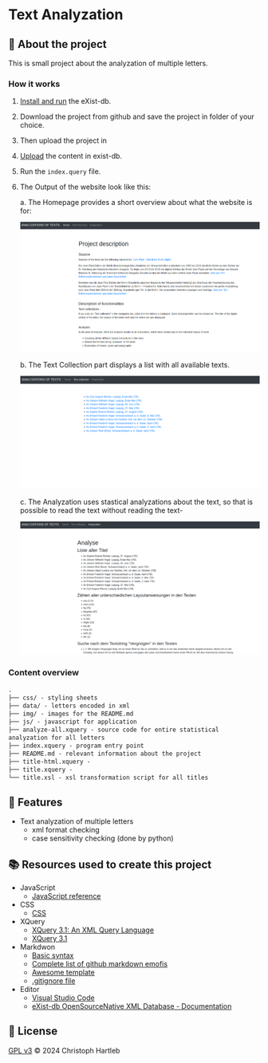 # Text Analyzation

## :newspaper: About the project

This is small project about the analyzation of multiple letters.

### How it works

1. [Install and run](https://exist-db.org/exist/apps/doc/basic-installation) the eXist-db.

2. Download the project from github and save the project in folder of your choice.

3. Then upload the project in 
   
4. [Upload](https://exist-db.org/exist/apps/doc/uploading-files) the content in exist-db.

5. Run the `index.query` file.

6. The Output of the website look like this:

    a. The Homepage provides a short overview about what the website is for:

    ![Home](img/Home.png)

    b. The Text Collection part displays a list with all available texts.

    ![Text Collection](img/Text-Collection.png)

    c. The Analyzation uses stastical analyzations about the text, so that is possible to read the text without reading the text-

    ![Analyzation](img/Analyzation.png)

### Content overview

    .
    ├── css/ - styling sheets
    ├── data/ - letters encoded in xml
    ├── img/ - images for the README.md
    ├── js/ - javascript for application
    ├── analyze-all.xquery - source code for entire statistical analyzation for all letters
    ├── index.xquery - program entry point
    ├── README.md - relevant information about the project
    ├── title-html.xquery - 
    ├── title.xquery - 
    └── title.xsl - xsl transformation script for all titles

## :notebook: Features

* Text analyzation of multiple letters
  * xml format checking
  * case sensitivity checking (done by python)

## :books: Resources used to create this project

* JavaScript
  * [JavaScript reference](https://devdocs.io/javascript/)
* CSS
  * [CSS](https://getbootstrap.com/docs/3.4/css/)
* XQuery
  * [XQuery 3.1: An XML Query Language](https://www.w3.org/TR/xquery-31/)
  * [XQuery 3.1](https://docs.basex.org/wiki/XQuery_3.1)
* Markdwon
  * [Basic syntax](https://www.markdownguide.org/basic-syntax/)
  * [Complete list of github markdown emofis](https://dev.to/nikolab/complete-list-of-github-markdown-emoji-markup-5aia)
  * [Awesome template](http://github.com/Human-Activity-Recognition/blob/main/README.md)
  * [.gitignore file](https://git-scm.com/docs/gitignore)
* Editor
  * [Visual Studio Code](https://code.visualstudio.com/)
  * [eXist-db OpenSourceNative XML Database - Documentation](https://exist-db.org/exist/apps/doc/documentation)

## :bookmark: License

[GPL v3](https://www.gnu.org/licenses/gpl-3.0.txt) :copyright: 2024 Christoph Hartleb